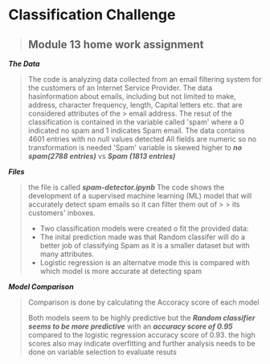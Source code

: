 # Classification Challenge
>
>## Module 13 home work assignment
>
***The Data***
> The code is analyzing data collected from an email filtering system for the customers of an Internet Service Provider. The data hasinformation
> about emails, including but not limited to make, address, character frequency, length, Capital letters etc. that are considered attributes of the > email address. The resut of the classification is contained in the variable called 'spam' where a 0 indicated no spam and 1 indicates Spam email.
> The data contains 4601 entries with no null values detected
> All fields are numeric so no transformation is needed
> 'Spam' variable is skewed higher to ***no spam(2788 entries)*** vs ***Spam (1813 entries)*** 

***Files***
> the file is called ***spam-detector.ipynb***
> The code shows the development of a  supervised machine learning (ML) model that will accurately detect spam emails so it can filter them out of > > its customers' inboxes.
>* Two classification models  were created o fit the provided data:
>* The inital prediction made was that Random classifer will do a better job of classifying Spam as it is a smaller dataset but with many attributes.
>* Logistic regression is an alternatve mode this is compared with which model is more accurate at detecting spam
 
***Model Comparison***
> Comparison is done by calculating the Accoracy score of each model
>
> Both models seem to be highly predictive but the ***Random classifier seems to be more predictive*** with an ***accuracy score of 0.95*** compared to the logistic regression accuracy score of 0.93. the high scores also may indicate overfitting and further analysis needs to be done on variable selection to evaluate resuts
